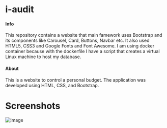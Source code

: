 # i-audit

#### Info   
  This repository contains a website that main famework uses Bootstrap and its components like Carousel, Card, Buttons, Navbar etc. It also used HTML5, CSS3 and Google Fonts and Font Awesome.
  I am using docker container because with the dockerfile I have a script that creates a virtual Linux machine to host my database.
  
#### About
  This is a website to control a personal budget. The application was developed using HTML, CSS, and Bootstrap.
  
# Screenshots
![image](https://user-images.githubusercontent.com/43006731/147130907-182a3788-0866-4b67-9ee5-7cf8dbbabcbb.png)
